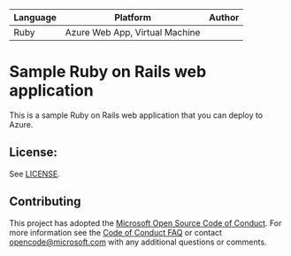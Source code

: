 | Language | Platform | Author |
| -------- | --------|--------|
| Ruby |  Azure Web App, Virtual Machine| |

# Sample Ruby on Rails web application

This is a sample Ruby on Rails web application that you can deploy to Azure.


## License:

See [LICENSE](LICENSE).

## Contributing

This project has adopted the [Microsoft Open Source Code of Conduct](https://opensource.microsoft.com/codeofconduct/). For more information see the [Code of Conduct FAQ](https://opensource.microsoft.com/codeofconduct/faq/) or contact [opencode@microsoft.com](mailto:opencode@microsoft.com) with any additional questions or comments.

